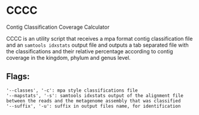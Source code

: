 # CCCC
Contig Classification Coverage Calculator

CCCC is an utility script that receives a mpa format contig classification file and an ```samtools idxstats``` output file and outputs a tab separated file with the classifications and their relative percentage according to contig coverage in the kingdom, phylum and genus level.

## Flags:
```
'--classes', '-c': mpa style classifications file
'--mapstats', '-s': samtools idxstats output of the alignment file between the reads and the metagenome assembly that was classified
'--suffix', '-u': suffix in output files name, for identification
```

